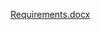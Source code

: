 [Requirements.docx](https://github.com/vamsi38710/stepin_telecom-management-system/files/7121204/Requirements.docx)


